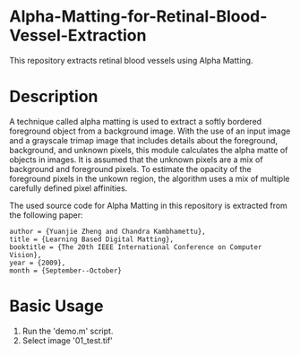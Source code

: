 # Alpha-Matting-for-Retinal-Blood-Vessel-Extraction
This repository extracts retinal blood vessels using Alpha Matting. 

Description
===========
A technique called alpha matting is used to extract a softly bordered foreground object from a background image. With the use of an input image and a grayscale trimap image that includes details about the foreground, background, and unknown pixels, this module calculates the alpha matte of objects in images. It is assumed that the unknown pixels are a mix of background and foreground pixels. To estimate the opacity of the foreground pixels in the unkown region, the algorithm uses a mix of multiple carefully defined pixel affinities.

The used source code for Alpha Matting in this repository is extracted from the following paper: 
```
author = {Yuanjie Zheng and Chandra Kambhamettu},
title = {Learning Based Digital Matting},
booktitle = {The 20th IEEE International Conference on Computer Vision},
year = {2009},
month = {September--October}
```


Basic Usage
===========

1. Run the 'demo.m' script.
2. Select image '01_test.tif'


